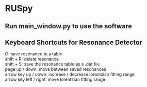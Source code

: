 # RUSpy
## Run main_window.py to use the software
## Keyboard Shortcuts for Resonance Detector
O: save resonance to a table<br/>
shift + R: delete resonance<br/>
shift + S: save the resonance table as a .dat file<br/>
page up / down: move between saved resonances<br/>
arrow key up / down: increase / decrease lorentzian fitting range<br/>
arrow key left / right: move lorentzian fitting range<br/>

